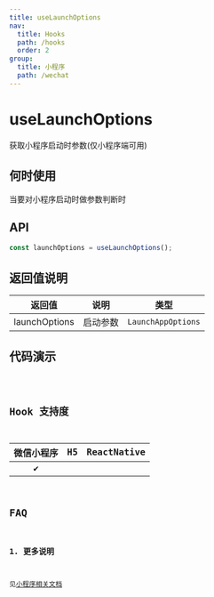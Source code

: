 ```yaml
---
title: useLaunchOptions
nav:
  title: Hooks
  path: /hooks
  order: 2
group:
  title: 小程序
  path: /wechat
---
```


# useLaunchOptions

获取小程序启动时参数(仅小程序端可用)

## 何时使用

当要对小程序启动时做参数判断时

## API

```jsx | pure
const launchOptions = useLaunchOptions();
```

## 返回值说明

| 返回值        | 说明     | 类型               |
| ------------- | -------- | ------------------ |
| launchOptions | 启动参数 | `LaunchAppOptions` |

## 代码演示

<code src="@pages/useLaunchOptions" />

## Hook 支持度

| 微信小程序 | H5  | ReactNative |
| :--------: | :-: | :---------: |
|     ✔️     |     |             |

## FAQ

### 1. 更多说明

见[小程序相关文档](https://developers.weixin.qq.com/miniprogram/dev/api/base/app/life-cycle/wx.getLaunchOptionsSync.html)
